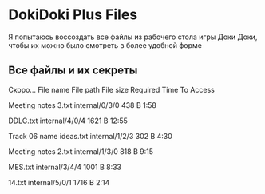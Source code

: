 # DokiDoki Plus Files
Я попытаюсь воссоздать все файлы из рабочего стола игры Доки Доки, чтобы их можно было смотреть в более удобной форме

## Все файлы и их секреты
Скоро...
File name	File path	File size	Required Time
To Access


Meeting notes 3.txt	internal/0/3/0	438 B	1:58

DDLC.txt	internal/4/0/4	1621 B	12:55

Track 06 name ideas.txt	internal/1/2/3	302 B	4:30

Meeting notes 2.txt	internal/1/3/0	818 B	9:15

MES.txt	internal/3/4/4	1001 B	8:33

14.txt	internal/5/0/1	1716 B	2:14

